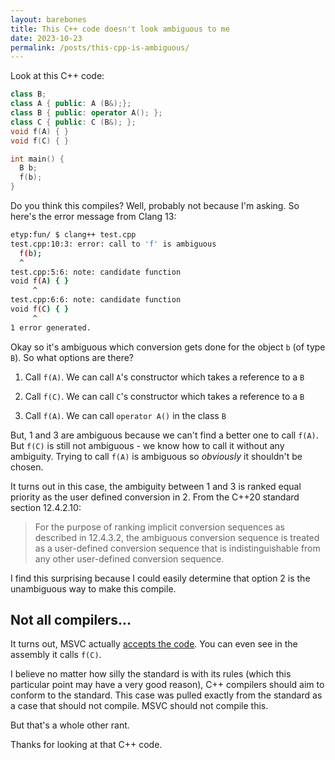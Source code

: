 ```yaml
---
layout: barebones
title: This C++ code doesn't look ambiguous to me
date: 2023-10-23
permalink: /posts/this-cpp-is-ambiguous/
---
```


Look at this C++ code:

``` cpp
class B;
class A { public: A (B&);};
class B { public: operator A(); };
class C { public: C (B&); };
void f(A) { }
void f(C) { }

int main() {
  B b;
  f(b);
}
```

Do you think this compiles? Well, probably not because I'm asking. So here's the error message from Clang 13:

``` bash
etyp:fun/ $ clang++ test.cpp
test.cpp:10:3: error: call to 'f' is ambiguous
  f(b);
  ^
test.cpp:5:6: note: candidate function
void f(A) { }
     ^
test.cpp:6:6: note: candidate function
void f(C) { }
     ^
1 error generated.
```

Okay so it's ambiguous which conversion gets done for the object `b` (of type `B`). So what options are there?

1) Call `f(A)`. We can call `A`'s constructor which takes a reference to a `B`

2) Call `f(C)`. We can call `C`'s constructor which takes a reference to a `B`

3) Call `f(A)`. We can call `operator A()` in the class `B`

But, 1 and 3 are ambiguous because we can't find a better one to call `f(A)`. But `f(C)` is still not ambiguous - we know how to call it without any ambiguity. Trying to call `f(A)` is ambiguous so *obviously* it shouldn't be chosen.

It turns out in this case, the ambiguity between 1 and 3 is ranked equal priority as the user defined conversion in 2. From the C++20 standard section 12.4.2.10:

> For the purpose of ranking implicit conversion sequences as described in 12.4.3.2, the ambiguous conversion sequence is treated as a user-defined conversion sequence that is indistinguishable from any other user-defined conversion sequence.

I find this surprising because I could easily determine that option 2 is the unambiguous way to make this compile.

## Not all compilers...

It turns out, MSVC actually [accepts the code](https://godbolt.org/#g:!((g:!((g:!((h:codeEditor,i:(filename:'1',fontScale:14,fontUsePx:'0',j:1,lang:c%2B%2B,selection:(endColumn:1,endLineNumber:12,positionColumn:1,positionLineNumber:12,selectionStartColumn:1,selectionStartLineNumber:1,startColumn:1,startLineNumber:1),source:'class+B%3B%0Aclass+A+%7B+public:+A+(B%26)%3B%7D%3B%0Aclass+B+%7B+public:+operator+A()%3B+%7D%3B%0Aclass+C+%7B+public:+C+(B%26)%3B+%7D%3B%0Avoid+f(A)+%7B+%7D%0Avoid+f(C)+%7B+%7D%0A%0Aint+main()+%7B%0A++B+b%3B%0A++f(b)%3B%0A%7D%0A'),l:'5',n:'0',o:'C%2B%2B+source+%231',t:'0')),k:33.333333333333336,l:'4',n:'0',o:'',s:0,t:'0'),(g:!((h:compiler,i:(compiler:vcpp_v19_37_x64,deviceViewOpen:'1',filters:(b:'0',binary:'1',binaryObject:'1',commentOnly:'0',debugCalls:'1',demangle:'0',directives:'0',execute:'1',intel:'0',libraryCode:'0',trim:'1'),flagsViewOpen:'1',fontScale:14,fontUsePx:'0',j:1,lang:c%2B%2B,libs:!(),options:'',overrides:!(),selection:(endColumn:1,endLineNumber:1,positionColumn:1,positionLineNumber:1,selectionStartColumn:1,selectionStartLineNumber:1,startColumn:1,startLineNumber:1),source:1),l:'5',n:'0',o:'+x64+msvc+v19.37+(Editor+%231)',t:'0')),k:33.333333333333336,l:'4',n:'0',o:'',s:0,t:'0'),(g:!((h:output,i:(compilerName:'x86-64+gcc+13.1',editorid:1,fontScale:14,fontUsePx:'0',j:1,wrap:'1'),l:'5',n:'0',o:'Output+of+x64+msvc+v19.37+(Compiler+%231)',t:'0')),k:33.33333333333333,l:'4',n:'0',o:'',s:0,t:'0')),l:'2',n:'0',o:'',t:'0')),version:4). You can even see in the assembly it calls `f(C)`.

I believe no matter how silly the standard is with its rules (which this particular point may have a very good reason), C++ compilers should aim to conform to the standard. This case was pulled exactly from the standard as a case that should not compile. MSVC should not compile this.

But that's a whole other rant.

Thanks for looking at that C++ code.
